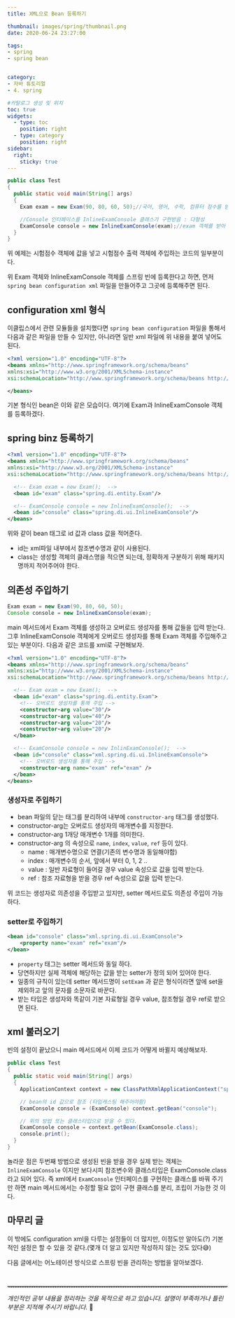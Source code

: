 ```yaml
---
title: XML으로 Bean 등록하기

thumbnail: images/spring/thumbnail.png
date: 2020-06-24 23:27:00

tags: 
- spring
- spring bean


category:
- 자바 튜토리얼
- 4. spring

#카탈로그 생성 및 위치
toc: true
widgets:
  - type: toc
    position: right
  - type: category
    position: right
sidebar:
  right:
    sticky: true
---
```

```java
public class Test
{
  public static void main(String[] args)
  {
    Exam exam = new Exam(90, 80, 60, 50);//국어, 영어, 수학, 컴퓨터 점수를 받는다.

    //Console 인터페이스를 InlineExamConsole 클래스가 구현받음 : 다형성
    ExamConsole console = new InlineExamConsole(exam);//exam 객체를 받아 점수의 총점과 평균을 inline으로 출력한다.
  }
}
```
위 예제는 시험점수 객체에 값을 넣고 시험점수 출력 객체에 주입하는 코드의 일부분이다.
<!-- more -->

위 Exam 객체와 InlineExamConsole 객체를 스프링 빈에 등록한다고 하면, 먼저 `spring bean configuration xml` 파일을 만들어주고 그곳에 등록해주면 된다.

## configuration xml 형식
이클립스에서 관련 모듈들을 설치했다면 `spring bean configuration` 파일을 통해서 다음과 같은 파일을 만들 수 있지만, 아니라면 일반 xml 파일에 위 내용을 붙여 넣어도 된다.
```xml
<?xml version="1.0" encoding="UTF-8"?>
<beans xmlns="http://www.springframework.org/schema/beans"
xmlns:xsi="http://www.w3.org/2001/XMLSchema-instance"
xsi:schemaLocation="http://www.springframework.org/schema/beans http://www.springframework.org/schema/beans/spring-beans.xsd">

</beans>
```
기본 형식인 bean은 이와 같은 모습이다. 여기에 Exam과 InlineExamConsole 객체를 등록하겠다.

## spring binz 등록하기
```xml
<?xml version="1.0" encoding="UTF-8"?>
<beans xmlns="http://www.springframework.org/schema/beans"
xmlns:xsi="http://www.w3.org/2001/XMLSchema-instance"
xsi:schemaLocation="http://www.springframework.org/schema/beans http://www.springframework.org/schema/beans/spring-beans.xsd">

  <!-- Exam exam = new Exam();  -->
  <bean id="exam" class="spring.di.entity.Exam"/>

  <!-- ExamConsole console = new InlineExamConsole();  -->
  <bean id="console" class="spring.di.ui.InlineExamConsole"/>
</beans>
```
위와 같이 bean 태그로 id 값과 class 값을 적어준다. 
- id는 xml파일 내부에서 참조변수명과 같이 사용된다.
- class는 생성할 객체의 클래스명을 적으면 되는데, 정확하게 구분하기 위해 패키지명까지 적어주어야 한다.

## 의존성 주입하기
```java
Exam exam = new Exam(90, 80, 60, 50);
Console console = new InlineExamConsole(exam);
```
main 메서드에서 Exam 객체를 생성하고 오버로드 생성자를 통해 값들을 입력 받는다. 그후 InlineExamConsole 객체에게 오버로드 생성자를 통해 Exam 객체를 주입해주고 있는 부분이다. 다음과 같은 코드를 xml로 구현해보자.

```xml
<?xml version="1.0" encoding="UTF-8"?>
<beans xmlns="http://www.springframework.org/schema/beans"
xmlns:xsi="http://www.w3.org/2001/XMLSchema-instance"
xsi:schemaLocation="http://www.springframework.org/schema/beans http://www.springframework.org/schema/beans/spring-beans.xsd">

  <!-- Exam exam = new Exam();  -->
  <bean id="exam" class="spring.di.entity.Exam">
    <!-- 오버로드 생성자를 통해 주입 -->
    <constructor-arg value="30"/>
    <constructor-arg value="40"/>
    <constructor-arg value="20"/>
    <constructor-arg value="20"/>
  </bean> 

  <!-- ExamConsole console = new InlinExamConsole();  -->
  <bean id="console" class="xml.spring.di.ui.InlineExamConsole">
    <!-- 오버로드 생성자를 통해 주입 -->
    <constructor-arg name="exam" ref="exam" />
  </bean>
</beans>
```

### 생성자로 주입하기
- bean 파일의 닫는 태그를 분리하여 내부에 `constructor-arg` 태그를 생성했다. 
- constructor-arg는 오버로드 생성자의 매개변수를 지정한다.
- constructor-arg 1개당 매개변수 1개를 의미한다.
- constructor-arg 의 속성으로 `name`, `index`, `value`, `ref` 등이 있다.
  - name : 매개변수명으로 연결(기존의 변수명과 동일해야함)
  - index : 매개변수의 순서, 앞에서 부터 0, 1, 2 .. 
  - value : 일반 자료형이 들어갈 경우 value 속성으로 값을 입력 받는다.
  - ref : 참조 자료형을 받을 경우 ref 속성으로 값을 입력 받는다.

위 코드는 생성자로 의존성을 주입받고 있지만, setter 메서드로도 의존성 주입이 가능하다. 

### setter로 주입하기
```xml
<bean id="console" class="xml.spring.di.ui.ExamConsole">
	<property name="exam" ref="exam"/>
</bean>
```
- `property` 태그는 setter 메서드와 동일 하다.
- 당연하지만 실제 객체에 해당하는 값을 받는 setter가 정의 되어 있어야 한다.
- 일종의 규칙이 있는데 setter 메서드명이 `setExam` 과 같은 형식이라면 앞에 set을 제외하고 앞의 문자를 소문자로 바꾼다. 
- 받는 타입은 생성자와 똑같이 기본 자료형일 경우 value, 참조형일 경우 ref로 받으면 된다.

## xml 불러오기
빈의 설정이 끝났으니 main 메서드에서 이제 코드가 어떻게 바뀔지 예상해보자. 

```java
public class Test
{
  public static void main(String[] args)
  {
    ApplicationContext context = new ClassPathXmlApplicationContext("spring/di/setting1.xml");

    // bean의 id 값으로 참조 (타입캐스팅 해주어야함)
    ExamConsole console = (ExamConsole) context.getBean("console");

    // 위의 방법 또는 클래스타입으로 받을 수 있다.
    ExamConsole console = context.getBean(ExamConsole.class);
    console.print();
  }
}
```
놀라운 점은 두번째 방법으로 생성된 빈을 받을 경우 실제 받는 객체는 `InlineExamConsole` 이지만 보다시피 참조변수와 클래스타입은 ExamConsole.class 라고 되어 있다. 즉 xml에서 `ExamConsole` 인터페이스를 구현하는 클래스를 바꿔 주기만 하면 main 메서드에서는 수정할 필요 없이 구현 클래스를 분리, 조립이 가능한 것 이다.

## 마무리 글
이 밖에도 configuration xml을 다루는 설정들이 더 많지만, 이정도만 알아도(?) 기본적인 설정은 할 수 있을 것 같다.(몇개 더 알고 있지만 작성하지 않는 것도 있다😅)

다음 글에서는 어노테이션 방식으로 스프링 빈을 관리하는 방법을 알아보겠다.

<br>
<hr style="border:0px; border-bottom:2px dotted #D8D8D8">

*개인적인 공부 내용을 정리하는 것을 목적으로 하고 있습니다.*
*설명이 부족하거나 틀린 부분은 지적해 주시기 바랍니다.* 🐥